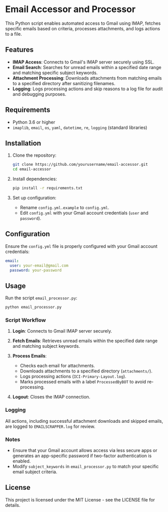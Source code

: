 
# Email Accessor and Processor

This Python script enables automated access to Gmail using IMAP, fetches specific emails based on criteria, processes attachments, and logs actions to a file.

## Features

- **IMAP Access**: Connects to Gmail's IMAP server securely using SSL.
- **Email Search**: Searches for unread emails within a specified date range and matching specific subject keywords.
- **Attachment Processing**: Downloads attachments from matching emails to a specified directory after sanitizing filenames.
- **Logging**: Logs processing actions and skip reasons to a log file for audit and debugging purposes.

## Requirements

- Python 3.6 or higher
- `imaplib`, `email`, `os`, `yaml`, `datetime`, `re`, `logging` (standard libraries)

## Installation

1. Clone the repository:
   ```bash
   git clone https://github.com/yourusername/email-accessor.git
   cd email-accessor
   ```

2. Install dependencies:
   ```bash
   pip install -r requirements.txt
   ```

3. Set up configuration:
   - Rename `config.yml.example` to `config.yml`.
   - Edit `config.yml` with your Gmail account credentials (`user` and `password`).

## Configuration

Ensure the `config.yml` file is properly configured with your Gmail account credentials:

```yaml
email:
  user: your-email@gmail.com
  password: your-password
```

## Usage

Run the script `email_processor.py`:

```bash
python email_processor.py
```

### Script Workflow

1. **Login**: Connects to Gmail IMAP server securely.
2. **Fetch Emails**: Retrieves unread emails within the specified date range and matching subject keywords.
3. **Process Emails**:
   - Checks each email for attachments.
   - Downloads attachments to a specified directory (`attachments/`).
   - Logs processing actions (`ICI-Primary-Layout.log`).
   - Marks processed emails with a label `ProcessedByBOT` to avoid re-processing.

4. **Logout**: Closes the IMAP connection.

### Logging

All actions, including successful attachment downloads and skipped emails, are logged to `EMAILSCRAPPER.log` for review.

### Notes

- Ensure that your Gmail account allows access via less secure apps or generates an app-specific password if two-factor authentication is enabled.
- Modify `subject_keywords` in `email_processor.py` to match your specific email subject criteria.

## License

This project is licensed under the MIT License - see the LICENSE file for details.

